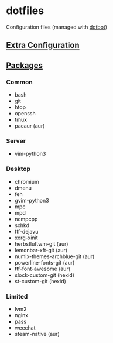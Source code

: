 dotfiles
========

Configuration files (managed with [dotbot](https://github.com/anishathalye/dotbot))

## [Extra Configuration](CONFIG.md)

## [Packages](http://repo.hexid.me/)

### Common

* bash
* git
* htop
* openssh
* tmux
* pacaur (aur)

### Server

* vim-python3

### Desktop

* chromium
* dmenu
* feh
* gvim-python3
* mpc
* mpd
* ncmpcpp
* sxhkd
* ttf-dejavu
* xorg-xinit
* herbstluftwm-git (aur)
* lemonbar-xft-git (aur)
* numix-themes-archblue-git (aur)
* powerline-fonts-git (aur)
* ttf-font-awesome (aur)
* slock-custom-git (hexid)
* st-custom-git (hexid)

### Limited

* lvm2
* nginx
* pass
* weechat
* steam-native (aur)
